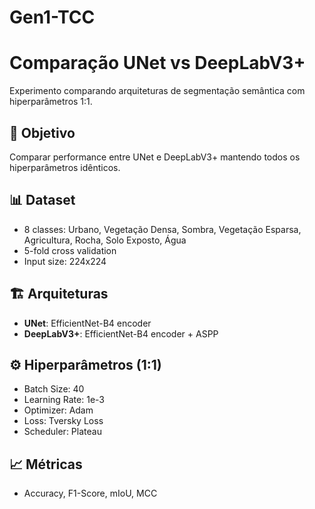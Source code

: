 # Gen1-TCC

# Comparação UNet vs DeepLabV3+

Experimento comparando arquiteturas de segmentação semântica com hiperparâmetros 1:1.

## 🎯 Objetivo
Comparar performance entre UNet e DeepLabV3+ mantendo todos os hiperparâmetros idênticos.

## 📊 Dataset
- 8 classes: Urbano, Vegetação Densa, Sombra, Vegetação Esparsa, Agricultura, Rocha, Solo Exposto, Água
- 5-fold cross validation
- Input size: 224x224

## 🏗️ Arquiteturas
- **UNet**: EfficientNet-B4 encoder
- **DeepLabV3+**: EfficientNet-B4 encoder + ASPP

## ⚙️ Hiperparâmetros (1:1)
- Batch Size: 40
- Learning Rate: 1e-3
- Optimizer: Adam
- Loss: Tversky Loss
- Scheduler: Plateau

## 📈 Métricas
- Accuracy, F1-Score, mIoU, MCC
